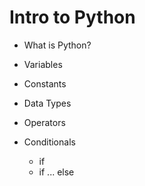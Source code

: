 # Intro to Python

- What is Python?

- Variables
- Constants

- Data Types

- Operators

- Conditionals
  - if
  - if ... else
  
  
